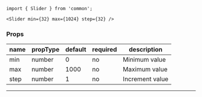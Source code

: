 
```
import { Slider } from 'common';

<Slider min={32} max={1024} step={32} />

```

### Props

| name     | propType                         | default | required | description                                                 |
|----------|----------------------------------|---------|----------|-------------------------------------------------------------|
| min      | number                           |   0     |    no    |  Minimum value                                                           |
| max      | number                           |   1000  |    no    |  Maximum value                                                           |
| step     | number                           |   1     |    no    |  Increment value                                                           |

---
